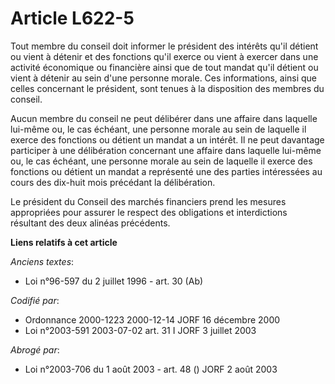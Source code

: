 # Article L622-5

Tout membre du conseil doit informer le président des intérêts qu'il détient ou vient à détenir et des fonctions qu'il exerce
ou vient à exercer dans une activité économique ou financière ainsi que de tout mandat qu'il détient ou vient à détenir au
sein d'une personne morale. Ces informations, ainsi que celles concernant le président, sont tenues à la disposition des
membres du conseil.

Aucun membre du conseil ne peut délibérer dans une affaire dans laquelle lui-même ou, le cas échéant, une personne morale au
sein de laquelle il exerce des fonctions ou détient un mandat a un intérêt. Il ne peut davantage participer à une
délibération concernant une affaire dans laquelle lui-même ou, le cas échéant, une personne morale au sein de laquelle il
exerce des fonctions ou détient un mandat a représenté une des parties intéressées au cours des dix-huit mois précédant la
délibération.

Le président du Conseil des marchés financiers prend les mesures appropriées pour assurer le respect des obligations et
interdictions résultant des deux alinéas précédents.

**Liens relatifs à cet article**

_Anciens textes_:

  - Loi n°96-597 du 2 juillet 1996 - art. 30 (Ab)

_Codifié par_:

  - Ordonnance 2000-1223 2000-12-14 JORF 16 décembre 2000
  - Loi n°2003-591 2003-07-02 art. 31 I JORF 3 juillet 2003

_Abrogé par_:

  - Loi n°2003-706 du 1 août 2003 - art. 48 () JORF 2 août 2003

